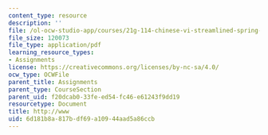 ```yaml
---
content_type: resource
description: ''
file: /ol-ocw-studio-app/courses/21g-114-chinese-vi-streamlined-spring-2005/6d181b8a817bdf69a10944aad5a86ccb_MIT21G_114S05_3_16j.pdf
file_size: 120073
file_type: application/pdf
learning_resource_types:
- Assignments
license: https://creativecommons.org/licenses/by-nc-sa/4.0/
ocw_type: OCWFile
parent_title: Assignments
parent_type: CourseSection
parent_uid: f20dcab0-33fe-ed54-fc46-e61243f9dd19
resourcetype: Document
title: http://www
uid: 6d181b8a-817b-df69-a109-44aad5a86ccb
---
```

